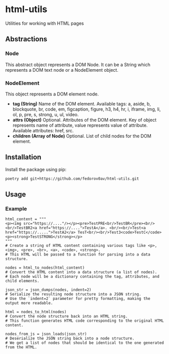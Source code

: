 # html-utils

Utilities for working with HTML pages

## Abstractions

### Node

This abstract object represents a DOM Node. It can be a String which represents a DOM text node or a NodeElement object.

### NodeElement

This object represents a DOM element node.

* **tag (String)**
  Name of the DOM element. Available tags: a, aside, b, blockquote, br, code, em, figcaption, figure, h3, h4, hr, i, iframe, img, li, ol, p, pre, s, strong, u, ul, video.
* **attrs (Object)**
  Optional. Attributes of the DOM element. Key of object represents name of attribute, value represents value of attribute. Available attributes: href, src.
* **children (Array of Node)**
  Optional. List of child nodes for the DOM element.

## Installation

Install the package using pip:

```bash
poetry add git+https://github.com/fedorov0av/html-utils.git
```

## Usage

### Example

```
html_content = """
<p><img src="https://...."/></p><pre>TestPRE<br/>TestBR</pre><br/><br/>TestBR2<a href="https://....">TestA</a>. <br/><br/>Test<a href="https://.....">TestA2</a> TesT<br/><br/>Test3<code>TestC</code><p><strong>TestSTRONG</strong></p>
"""
# Create a string of HTML content containing various tags like <p>, <img>, <pre>, <br>, <a>, <code>, <strong>.
# This HTML will be passed to a function for parsing into a data structure.

nodes = html_to_nodes(html_content)
# Convert the HTML content into a data structure (a list of nodes).
# Each node will be a dictionary containing the tag, attributes, and child elements.

json_str = json_dumps(nodes, indent=2)
# Serialize the resulting node structure into a JSON string.
# Use the `indent=2` parameter for pretty formatting, making the output more readable.

html = nodes_to_html(nodes)
# Convert the node structure back into an HTML string.
# This function generates HTML code corresponding to the original HTML content.

nodes_from_js = json_loads(json_str)
# Deserialize the JSON string back into a node structure.
# We get a list of nodes that should be identical to the one generated from the HTML.
```

